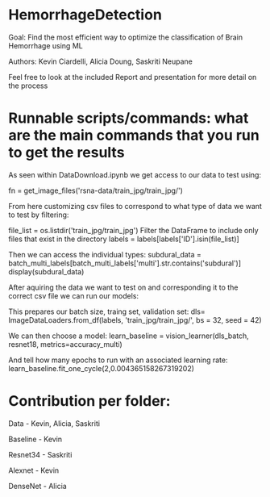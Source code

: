# HemorrhageDetection
Goal: Find the most efficient way to optimize the classification of Brain Hemorrhage using ML

Authors: Kevin Ciardelli, Alicia Doung, Saskriti Neupane

Feel free to look at the included Report and presentation for more detail on the process

# Runnable scripts/commands: what are the main commands that you run to get the results

As seen within DataDownload.ipynb we get access to our data to test using: 

fn = get_image_files('rsna-data/train_jpg/train_jpg/')

From here customizing csv files to correspond to what type of data we want to test by filtering:

file_list = os.listdir('train_jpg/train_jpg')
Filter the DataFrame to include only files that exist in the directory
labels = labels[labels['ID'].isin(file_list)]

Then we can access the individual types:
subdural_data = batch_multi_labels[batch_multi_labels['multi'].str.contains('subdural')]
display(subdural_data)

After aquiring the data we want to test on and corresponding it to the correct csv file we can run our models:

This prepares our batch size, traing set, validation set:
dls= ImageDataLoaders.from_df(labels, 'train_jpg/train_jpg/', bs = 32, seed = 42)

We can then choose a model:
learn_baseline = vision_learner(dls_batch, resnet18, metrics=accuracy_multi)

And tell how many epochs to run with an associated learning rate:
learn_baseline.fit_one_cycle(2,0.004365158267319202)

# Contribution per folder:

Data - Kevin, Alicia, Saskriti

Baseline - Kevin

Resnet34 - Saskriti

Alexnet - Kevin

DenseNet - Alicia